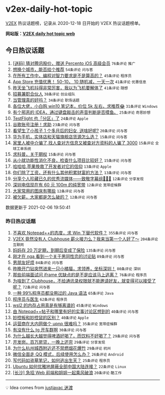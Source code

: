 # v2ex-daily-hot-topic

[V2EX](https://www.v2ex.com/) 热议话题榜，记录从 2020-12-18 日开始的 V2EX 热议话题榜单。

**网站版：[V2EX daily hot topic web](https://realleonardo.github.io/v2ex-daily-hot-topic-web/)**

## 今日热议话题

<!-- TODAY BEGIN -->

1. [[送码] 猜对腾讯股价，赠送 Percento iOS 高级会员](https://www.v2ex.com/t/751757) `76条评论` `推广`
1. [想换个城市，能否给个推荐](https://www.v2ex.com/t/751763) `54条评论` `问与答`
1. [在所有工作中，编程对智力要求是不是算高的？](https://www.v2ex.com/t/751831) `45条评论` `程序员`
1. [App Store 充值优惠！ 50-10， 10 随机减，一天一次](https://www.v2ex.com/t/751745) `41条评论` `优惠信息`
1. [昨天坐飞机抖得非常厉害，我以为飞机要解体了](https://www.v2ex.com/t/751842) `41条评论` `随想`
1. [招募兼职合伙人](https://www.v2ex.com/t/751795) `38条评论` `创业组队`
1. [当管理真的好吗？](https://www.v2ex.com/t/751739) `34条评论` `职场话题`
1. [各位大佬，小白购 win10 笔记本，价位 5k 左右，求推荐😂](https://www.v2ex.com/t/751738) `31条评论` `Windows`
1. [有个邪恶的 IDEA，通过键盘敲击的声音判断是否摸鱼。](https://www.v2ex.com/t/751849) `25条评论` `奇思妙想`
1. [TestFlight 也「分区」了](https://www.v2ex.com/t/751803) `24条评论` `Apple`
1. [谷歌账号注册！求助](https://www.v2ex.com/t/751821) `23条评论` `问与答`
1. [看望生了小孩子 1 个多月后的妇女, 送啥好呢?](https://www.v2ex.com/t/751773) `20条评论` `问与答`
1. [华为手机，实体店和天猫旗舰店货源怎么选？](https://www.v2ex.com/t/751824) `15条评论` `问与答`
1. [家里人被中介骗了,找人查对方信息又被查对方资料的人骗了 3000](https://www.v2ex.com/t/751809) `15条评论` `全球工单系统`
1. [求科普，关于期权](https://www.v2ex.com/t/751755) `15条评论` `问与答`
1. [从小就功能性消化不良，检查什么项目比较好？](https://www.v2ex.com/t/751733) `15条评论` `问与答`
1. [哈哈哈,苹果挽救了开发者对它的信仰](https://www.v2ex.com/t/751810) `13条评论` `Apple`
1. [你们除了工资，还有什么其他积累财富的方法？](https://www.v2ex.com/t/751805) `13条评论` `问与答`
1. [分享个人珍藏已久的优秀流媒体——致敬字幕组🙏🙏🙏](https://www.v2ex.com/t/751761) `12条评论` `分享发现`
1. [深圳电信现在有 60 元 100m 的纯宽带](https://www.v2ex.com/t/751749) `12条评论` `宽带症候群`
1. [大家常用的图床有哪些](https://www.v2ex.com/t/751741) `12条评论` `问与答`
1. [被欠薪，大家都是怎么破的？](https://www.v2ex.com/t/751732) `12条评论` `问与答`

数据更新于 2021-02-06 19:50:41

<!-- TODAY END -->

### 昨日热议话题

<!-- YESTERDAY BEGIN -->

1. [不喜欢 Notepad++的态度，求 Win 下替代软件？](https://www.v2ex.com/t/751483) `355条评论` `问与答`
1. [V2EX 竟然没有人 Clubhouse 薪火接力么？我来当第一个人好了～](https://www.v2ex.com/t/751613) `204条评论` `互联网`
1. [妈妈存 20 万定期，到期后变成了保险](https://www.v2ex.com/t/751490) `135条评论` `问与答`
1. [刚才在 nga 看到一个关于男同性恋的讨论贴](https://www.v2ex.com/t/751628) `89条评论` `问与答`
1. [男朋友好烦](https://www.v2ex.com/t/751632) `84条评论` `问与答`
1. [昨晚开门钻突然进来一只小橘猫，求领养，坐标深圳！](https://www.v2ex.com/t/751440) `80条评论` `深圳`
1. [那些前端面试问 iframe 优缺点的是不是应该马上逃离？](https://www.v2ex.com/t/751502) `76条评论` `程序员`
1. [为啥到了 Clubhouse，不给通讯录权限就不能邀请好友，就变得可以接受了呢？](https://www.v2ex.com/t/751456) `72条评论` `问与答`
1. [一种 99%程序员都没用过的 Java 语法](https://www.v2ex.com/t/751581) `65条评论` `Java`
1. [程序员与医生](https://www.v2ex.com/t/751487) `62条评论` `程序员`
1. [wsl2 的内存占用真是有够离谱的](https://www.v2ex.com/t/751582) `45条评论` `Windows`
1. [由 Notepad++帖子和哪里有好的实事讨论区想到的](https://www.v2ex.com/t/751704) `40条评论` `问与答`
1. [妙控板和妙控鼠的区别？](https://www.v2ex.com/t/751444) `40条评论` `Apple`
1. [运营商在大内网做个 upnp 很难吗？](https://www.v2ex.com/t/751546) `35条评论` `宽带症候群`
1. [有没有什么 tg 开车群啊](https://www.v2ex.com/t/751554) `30条评论` `问与答`
1. [为什么越长大越觉得啤酒好喝了，而饮料不好喝了？](https://www.v2ex.com/t/751614) `29条评论` `问与答`
1. [开发岗，百万房贷，一晚上还完](https://www.v2ex.com/t/751535) `29条评论` `分享发现`
1. [为什么杭州城西附近还不禁燃烟花爆竹](https://www.v2ex.com/t/751451) `29条评论` `杭州`
1. [微信全面走 QQ 模式，后续使用怎么办？](https://www.v2ex.com/t/751570) `26条评论` `Android`
1. [写代码如盗墓笔记，如何逃出生天？](https://www.v2ex.com/t/751452) `25条评论` `程序员`
1. [Ubuntu 如何优雅地屏蔽全部中国大陆连接？](https://www.v2ex.com/t/751645) `22条评论` `Linux`
1. [[长沙] 急招 Web 前端和姐姐一起乘风破浪](https://www.v2ex.com/t/751616) `20条评论` `酷工作`

<!-- YESTERDAY END -->

---

💡 Idea comes from [justjavac 迷渡](https://github.com/justjavac/)
